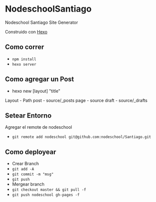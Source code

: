 # NodeschoolSantiago
Nodeschool Santiago Site Generator

Construido con [Hexo](https://hexo.io/)

Como correr
---
* `npm install`
* `hexo server`

Como agregar un Post
---
* hexo new [layout] "title"

Layout  -	  Path
post	  -   source/_posts
page    -   source
draft	  -   source/_drafts




Setear Entorno
---
Agregar el remote de nodeschool
* `git remote add nodeschool git@github.com:nodeschool/Santiago.git`

Como deployear 
---
* Crear Branch
* `git add -A`
* `git commit -m "msg"`
* `git push`
* Mergear branch
* `git checkout master && git pull -f`
* `git push nodeschool gh-pages -f`
